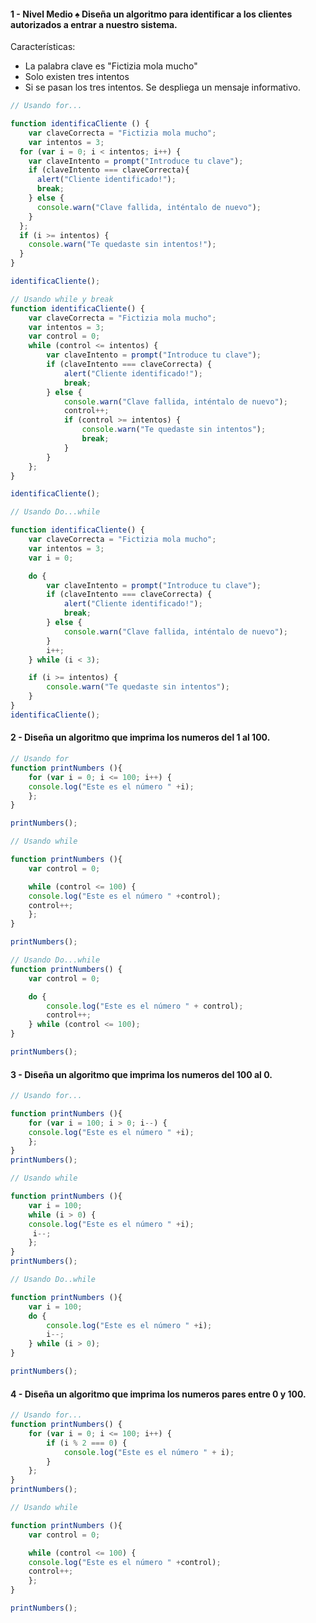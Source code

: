 #### 1 - Nivel Medio ♠️ Diseña un algoritmo para identificar a los clientes autorizados a entrar a nuestro sistema.

Características:
- La palabra clave es "Fictizia mola mucho"
- Solo existen tres intentos
- Si se pasan los tres intentos. Se despliega un mensaje informativo.

```js
// Usando for...

function identificaCliente () {
	var claveCorrecta = "Fictizia mola mucho";
	var intentos = 3;
  for (var i = 0; i < intentos; i++) {
    var claveIntento = prompt("Introduce tu clave");
    if (claveIntento === claveCorrecta){
      alert("Cliente identificado!");
      break;
    } else {
      console.warn("Clave fallida, inténtalo de nuevo");
    }
  };
  if (i >= intentos) {
    console.warn("Te quedaste sin intentos!");
  }
}

identificaCliente();
```

```js
// Usando while y break
function identificaCliente() {
	var claveCorrecta = "Fictizia mola mucho";
	var intentos = 3;
	var control = 0;
	while (control <= intentos) {
		var claveIntento = prompt("Introduce tu clave");
		if (claveIntento === claveCorrecta) {
			alert("Cliente identificado!");
			break;
		} else {
			console.warn("Clave fallida, inténtalo de nuevo");
			control++;
			if (control >= intentos) {
				console.warn("Te quedaste sin intentos");
				break;
			}
		}
	};
}

identificaCliente();
```

```js
// Usando Do...while

function identificaCliente() {
	var claveCorrecta = "Fictizia mola mucho";
	var intentos = 3;
	var i = 0;

	do {
		var claveIntento = prompt("Introduce tu clave");
		if (claveIntento === claveCorrecta) {
			alert("Cliente identificado!");
			break;
		} else {
			console.warn("Clave fallida, inténtalo de nuevo");
		}
		i++;
	} while (i < 3);

	if (i >= intentos) {
		console.warn("Te quedaste sin intentos");
	}
}
identificaCliente();
```

#### 2 - Diseña un algoritmo que imprima los numeros del 1 al 100.

```js
// Usando for
function printNumbers (){
	for (var i = 0; i <= 100; i++) {
	console.log("Este es el número " +i);
	};
}

printNumbers();
```

```js
// Usando while

function printNumbers (){
	var control = 0; 

	while (control <= 100) {
	console.log("Este es el número " +control);
	control++;
	};
}

printNumbers();
```

```js
// Usando Do...while
function printNumbers() {
	var control = 0;

	do {
		console.log("Este es el número " + control);
		control++;
	} while (control <= 100);
}

printNumbers();
```

#### 3 - Diseña un algoritmo que imprima los numeros del 100 al 0.

```js
// Usando for...

function printNumbers (){
	for (var i = 100; i > 0; i--) {
	console.log("Este es el número " +i);
	};
}
printNumbers();

```

```js
// Usando while

function printNumbers (){
	var i = 100;
	while (i > 0) {
	console.log("Este es el número " +i);
	 i--;
	};
}
printNumbers();

```

```js
// Usando Do..while

function printNumbers (){
	var i = 100;
	do {
		console.log("Este es el número " +i);
 		i--;
	} while (i > 0);
}

printNumbers();

```

#### 4 - Diseña un algoritmo que imprima los numeros pares entre 0 y 100.

```js
// Usando for...
function printNumbers() {
	for (var i = 0; i <= 100; i++) {
		if (i % 2 === 0) {
			console.log("Este es el número " + i);
		}
	};
}
printNumbers();

```

```js
// Usando while

function printNumbers (){
	var control = 0; 

	while (control <= 100) {
	console.log("Este es el número " +control);
	control++;
	};
}

printNumbers();
```







